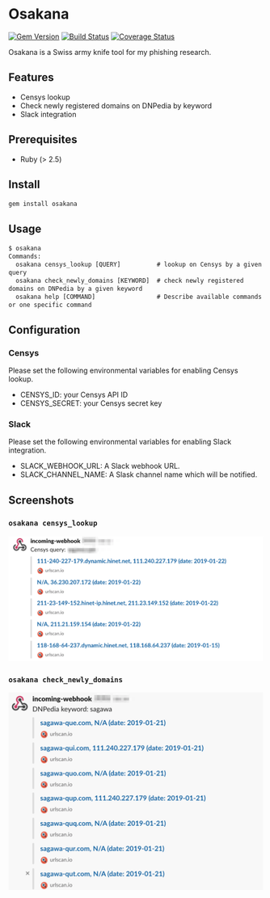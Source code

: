 # Osakana

[![Gem Version](https://badge.fury.io/rb/osakana.svg)](https://badge.fury.io/rb/osakana)
[![Build Status](https://travis-ci.org/ninoseki/osakana.svg?branch=master)](https://travis-ci.org/ninoseki/osakana)
[![Coverage Status](https://coveralls.io/repos/github/ninoseki/osakana/badge.svg?branch=master)](https://coveralls.io/github/ninoseki/osakana?branch=master)

Osakana is a Swiss army knife tool for my phishing research.

## Features

- Censys lookup
- Check newly registered domains on DNPedia by keyword
- Slack integration

## Prerequisites

- Ruby (> 2.5)

## Install

```shell
gem install osakana
```

## Usage

```shell
$ osakana
Commands:
  osakana censys_lookup [QUERY]          # lookup on Censys by a given query
  osakana check_newly_domains [KEYWORD]  # check newly registered domains on DNPedia by a given keyword
  osakana help [COMMAND]                 # Describe available commands or one specific command
```

## Configuration

### Censys

Please set the following environmental variables for enabling Censys lookup.

- CENSYS_ID: your Censys API ID
- CENSYS_SECRET: your Censys secret key

### Slack

Please set the following environmental variables for enabling Slack integration.

- SLACK_WEBHOOK_URL: A Slack webhook URL.
- SLACK_CHANNEL_NAME: A Slask channel name which will be notified.

## Screenshots

### `osakana censys_lookup`

![censys](./screenshots/censys.png)

### `osakana check_newly_domains`

![dnpedia](./screenshots/dnpedia.png)
